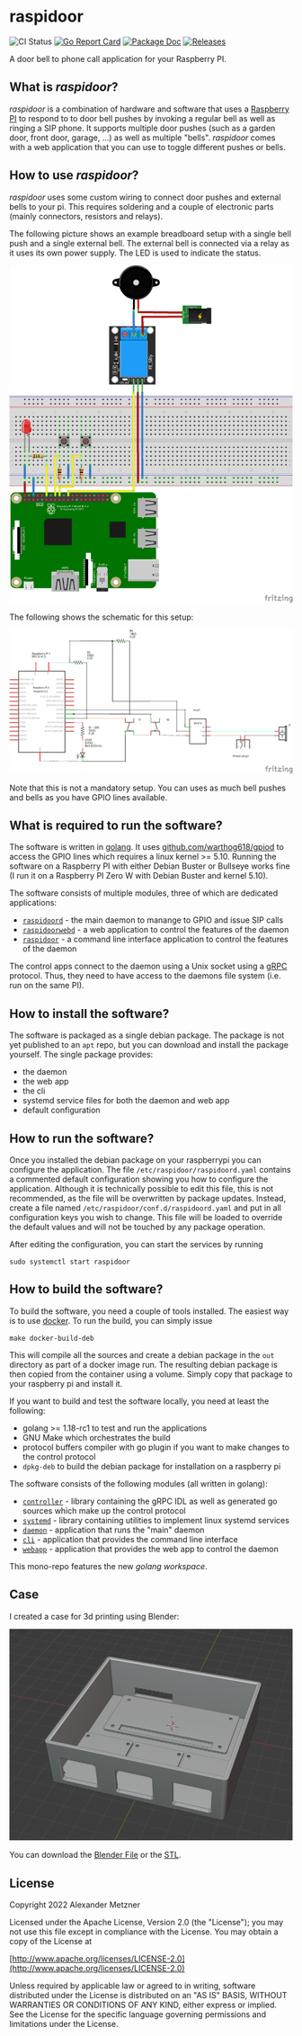 # raspidoor

![CI Status][ci-img-url] 
[![Go Report Card][go-report-card-img-url]][go-report-card-url] 
[![Package Doc][package-doc-img-url]][package-doc-url] 
[![Releases][release-img-url]][release-url]

A door bell to phone call application for your Raspberry PI.

## What is _raspidoor_?

_raspidoor_ is a combination of hardware and software that uses a [Raspberry PI](https://www.raspberrypi.org/)
to respond to to door bell pushes by invoking a regular bell as well as ringing a SIP phone. It supports
multiple door pushes (such as a garden door, front door, garage, ...) as well as multiple "bells". _raspidoor_
comes with a web application that you can use to toggle different pushes or bells.

## How to use _raspidoor_?

_raspidoor_ uses some custom wiring to connect door pushes and external bells to your pi. This requires 
soldering and a couple of electronic parts (mainly connectors, resistors and relays).

The following picture shows an example breadboard setup with a single bell push and a single external bell.
The external bell is connected via a relay as it uses its own power supply. The LED is used to indicate the
status.

![Breadboard View](./doc/breadboard.png)

The following shows the schematic for this setup:

![Schematic View](./doc/schematic.png)

Note that this is not a mandatory setup. You can uses as much bell pushes and bells as you have GPIO lines
available.

## What is required to run the software?

The software is written in [golang](https://go.dev/). It uses 
[github.com/warthog618/gpiod](https://github.com/warthog618/gpiod) to access the GPIO lines which requires
a linux kernel >= 5.10. Running the software on a Raspberry PI with either Debian Buster or Bullseye works
fine (I run it on a Raspberry PI Zero W with Debian Buster and kernel 5.10). 

The software consists of multiple modules, three of which are dedicated applications:
* [`raspidoord`](./daemon) - the main daemon to manange to GPIO and issue SIP calls
* [`raspidoorwebd`](./webapp) - a web application to control the features of the daemon
* [`raspidoor`](./cli) - a command line interface application to control the features of the daemon

The control apps connect to the daemon using a Unix socket using a [gRPC](https://grpc.io/) protocol. Thus,
they need to have access to the daemons file system (i.e. run on the same PI).

## How to install the software?

The software is packaged as a single debian package. The package is not yet published to an `apt` repo, but
you can download and install the package yourself. The single package provides:
* the daemon
* the web app
* the cli
* systemd service files for both the daemon and web app
* default configuration

## How to run the software?

Once you installed the debian package on your raspberrypi you can configure the application. The file
`/etc/raspidoor/raspidoord.yaml` contains a commented default configuration showing you how to configure the
application. Although it is technically possible to edit this file, this is not recommended, as the file will
be overwritten by package updates. Instead, create a file named `/etc/raspidoor/conf.d/raspidoord.yaml` and
put in all configuration keys you wish to change. This file will be loaded to override the default values and
will not be touched by any package operation.

After editing the configuration, you can start the services by running

```shell
sudo systemctl start raspidoor
```

## How to build the software?

To build the software, you need a couple of tools installed. The easiest way is to use 
[docker](https://www.docker.com/). To run the build, you can simply issue

```shell
make docker-build-deb
```

This will compile all the sources and create a debian package in the `out` directory as part of a docker image
run. The resulting debian package is then copied from the container using a volume. Simply copy that
package to your raspberry pi and install it.

If you want to build and test the software locally, you need at least the following:

* golang >= 1.18-rc1 to test and run the applications
* GNU Make which orchestrates the build
* protocol buffers compiler with go plugin if you want to make changes to the control protocol
* `dpkg-deb` to build the debian package for installation on a raspberry pi

The software consists of the following modules (all written in golang):

* [`controller`](./controller) - library containing the gRPC IDL as well as generated go sources which make up
  the control protocol
* [`systemd`](./systemd)  - library containing utilities to implement linux systemd services
* [`daemon`](./daemon) - application that runs the "main" daemon
* [`cli`](./cli) - application that provides the command line interface
* [`webapp`](./webapp) - application that provides the web app to control the daemon

This mono-repo features the new _golang workspace_.

## Case

I created a case for 3d printing using Blender:

![Case](./doc/case.png)

You can download the [Blender File](./doc/raspidoor.blend) or the [STL](./doc/raspidoor.stl).

## License

Copyright 2022 Alexander Metzner

Licensed under the Apache License, Version 2.0 (the "License");
you may not use this file except in compliance with the License.
You may obtain a copy of the License at

[http://www.apache.org/licenses/LICENSE-2.0](http://www.apache.org/licenses/LICENSE-2.0)

Unless required by applicable law or agreed to in writing, software
distributed under the License is distributed on an "AS IS" BASIS,
WITHOUT WARRANTIES OR CONDITIONS OF ANY KIND, either express or implied.
See the License for the specific language governing permissions and
limitations under the License.

[ci-img-url]: https://github.com/halimath/raspidoor/workflows/CI/badge.svg
[go-report-card-img-url]: https://goreportcard.com/badge/github.com/halimath/raspidoor
[go-report-card-url]: https://goreportcard.com/report/github.com/halimath/raspidoor
[package-doc-img-url]: https://img.shields.io/badge/GoDoc-Reference-blue.svg
[package-doc-url]: https://pkg.go.dev/github.com/halimath/raspidoor
[release-img-url]: https://img.shields.io/github/v/release/halimath/raspidoor.svg
[release-url]: https://github.com/halimath/raspidoor/releases